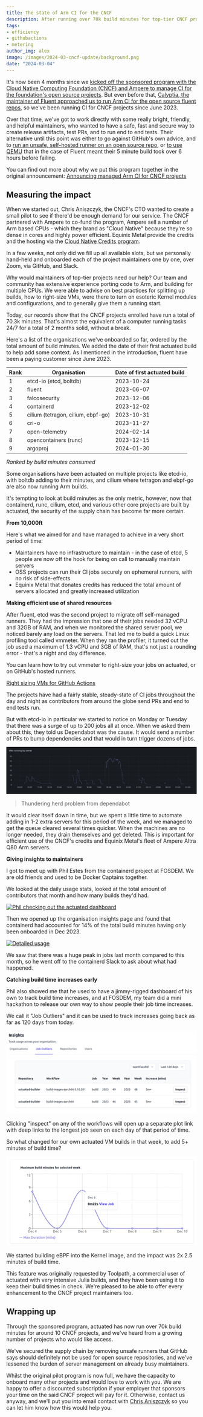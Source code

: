 ```yaml
---
title: The state of Arm CI for the CNCF
description: After running over 70k build minutes for top-tier CNCF projects, we give an update on the sponsored Arm CI program.
tags:
- efficiency
- githubactions
- metering
author_img: alex
image: /images/2024-03-cncf-update/background.png
date: "2024-03-04"
---
```


It's now been 4 months since we [kicked off the sponsored program with the Cloud Native Computing Foundation (CNCF) and Ampere to manage CI for the foundation's open source projects](https://actuated.dev/blog/arm-ci-cncf-ampere). But even before that, [Calyptia, the maintainer of Fluent approached us to run Arm CI for the open source fluent repos](https://calyptia.com/blog/scaling-builds-with-actuated), so we've been running CI for CNCF projects since June 2023.

Over that time, we've got to work directly with some really bright, friendly, and helpful maintainers, who wanted to have a safe, fast and secure way to create release artifacts, test PRs, and to run end to end tests. Their alternative until this point was either to go against GitHub's own advice, and to [run an unsafe, self-hosted runner on an open source repo](https://actuated.dev/blog/is-the-self-hosted-runner-safe-github-actions), or [to use QEMU](https://actuated.dev/blog/how-to-run-multi-arch-builds-natively) that in the case of Fluent meant their 5 minute build took over 6 hours before failing.

You can find out more about why we put this program together in the original announcement: [Announcing managed Arm CI for CNCF projects](https://actuated.dev/blog/arm-ci-cncf-ampere)

## Measuring the impact

When we started out, Chris Aniszczyk, the CNCF's CTO wanted to create a small pilot to see if there'd be enough demand for our service. The CNCF partnered with Ampere to co-fund the program, Ampere sell a number of Arm based CPUs - which they brand as "Cloud Native" because they're so dense in cores and highly power efficient. Equinix Metal provide the credits and the hosting via the [Cloud Native Credits program](https://www.cncf.io/blog/2021/10/13/announcing-the-cloud-native-credits-program/).

In a few weeks, not only did we fill up all available slots, but we personally hand-held and onboarded each of the project maintainers one by one, over Zoom, via GitHub, and Slack.

Why would maintainers of top-tier projects need our help? Our team and community has extensive experience porting code to Arm, and building for multiple CPUs. We were able to advise on best practices for splitting up builds, how to right-size VMs, were there to turn on esoteric Kernel modules and configurations, and to generally give them a running start.

Today, our records show that the CNCF projects enrolled have run a total of 70.3k minutes. That's almost the equivalent of a computer running tasks 24/7 for a total of 2 months solid, without a break.

Here's a list of the organisations we've onboarded so far, ordered by the total amount of build minutes. We added the date of their first actuated build to help add some context. As I mentioned in the introduction, fluent have been a paying customer since June 2023.

Rank  | Organisation    | Date of first actuated build 
------|-----------------|------------------ 
1 | etcd-io (etcd, boltdb)        | 2023-10-24  |
2 | fluent         | 2023-06-07  |
3 | falcosecurity  | 2023-12-06  |
4 | containerd     | 2023-12-02  |
5 | cilium (tetragon, cilium, ebpf-go)         | 2023-10-31  |
6 | cri-o          | 2023-11-27  |
7 | open-telemetry | 2024-02-14  |
8 | opencontainers (runc) | 2023-12-15  |
9 | argoproj       | 2024-01-30  |

*Ranked by build minutes consumed*

Some organisations have been actuated on multiple projects like etcd-io, with boltdb adding to their minutes, and cilium where tetragon and ebpf-go are also now running Arm builds.

It's tempting to look at build minutes as the only metric, however, now that containerd, runc, cilium, etcd, and various other core projects are built by actuated, the security of the supply chain has become far more certain.

**From 10,000ft**

Here's what we aimed for and have managed to achieve in a very short period of time:

* Maintainers have no infrastructure to maintain - in the case of etcd, 5 people are now off the hook for being on call to manually maintain servers
* OSS projects can run their CI jobs securely on ephemeral runners, with no risk of side-effects
* Equinix Metal that donates credits has reduced the total amount of servers allocated and greatly increased utilization

**Making efficient use of shared resources**

After fluent, etcd was the second project to migrate off self-managed runners. They had the impression that one of their jobs needed 32 vCPU and 32GB of RAM, and when we monitored the shared server pool, we noticed barely any load on the servers. That led me to build a quick Linux profiling tool called vmmeter. When they ran the profiler, it turned out the job used a maximum of 1.3 vCPU and 3GB of RAM, that's not just a rounding error - that's a night and day difference.

You can learn how to try out vmmeter to right-size your jobs on actuated, or on GitHub's hosted runners.

[Right sizing VMs for GitHub Actions](https://actuated.dev/blog/right-sizing-vms-github-actions)

The projects have had a fairly stable, steady-state of CI jobs throughout the day and night as contributors from around the globe send PRs and end to end tests run.

But with etcd-io in particular we started to notice on Monday or Tuesday that there was a surge of up to 200 jobs all at once. When we asked them about this, they told us Dependabot was the cause. It would send a number of PRs to bump dependencies and that would in turn trigger dozens of jobs.

![Thundering herd problem from dependabot](/images/2024-03-cncf-update/etcd-dependabot.png)
> Thundering herd problem from dependabot

It would clear itself down in time, but we spent a little time to automate adding in 1-2 extra servers for this period of the week, and we managed to get the queue cleared several times quicker. When the machines are no longer needed, they drain themselves and get deleted. This is important for efficient use of the CNCF's credits and Equinix Metal's fleet of Ampere Altra Q80 Arm servers.

**Giving insights to maintainers**

I got to meet up with Phil Estes from the containerd project at FOSDEM. We are old friends and used to be Docker Captains together.

We looked at the daily usage stats, looked at the total amount of contributors that month and how many builds they'd had.

[![Phil checking out the actuated dashboard](https://pbs.twimg.com/media/GFakCn-WsAAMlR9?format=jpg&name=medium)](https://twitter.com/alexellisuk/status/1753769476871405804/photo/3)

Then we opened up the organisation insights page and found that containerd had accounted for 14% of the total build minutes having only been onboarded in Dec 2023.

[![Detailed usage](https://pbs.twimg.com/media/GFakCn3XwAACA3b?format=jpg&name=medium)](https://twitter.com/alexellisuk/status/1753769476871405804/photo/2)

We saw that there was a huge peak in jobs last month compared to this month, so he went off to the containerd Slack to ask about what had happened.

**Catching build time increases early**

Phil also showed me that he used to have a jimmy-rigged dashboard of his own to track build time increases, and at FOSDEM, my team did a mini hackathon to release our own way to show people their job time increases.

We call it "Job Outliers" and it can be used to track increases going back as far as 120 days from today.

![Job Outliers for actuated's VM builds](/images/2024-03-cncf-update/outliers-top.png)

Clicking "inspect" on any of the workflows will open up a separate plot link with deep links to the longest job seen on each day of that period of time.

So what changed for our own actuated VM builds in that week, to add 5+ minutes of build time?

![Maximum build times per day across the period](/images/2024-03-cncf-update/detail-plot.png)

We started building eBPF into the Kernel image, and the impact was 2x 2.5 minutes of build time.

This feature was originally requested by Toolpath, a commercial user of actuated with very intensive Julia builds, and they have been using it to keep their build times in check. We're pleased to be able to offer every enhancement to the CNCF project maintainers too.

## Wrapping up

Through the sponsored program, actuated has now run over 70k build minutes for around 10 CNCF projects, and we've heard from a growing number of projects who would like access.

We've secured the supply chain by removing unsafe runners that GitHub says should definitely not be used for open source repositories, and we've lessened the burden of server management on already busy maintainers.

Whilst the original pilot program is now full, we have the capacity to onboard many other projects and would love to work with you. We are happy to offer a discounted subscription if your employer that sponsors your time on the said CNCF project will pay for it. Otherwise, contact us anyway, and we'll put you into email contact with [Chris Aniszczyk](https://www.linkedin.com/in/caniszczyk/) so you can let him know how this would help you.
